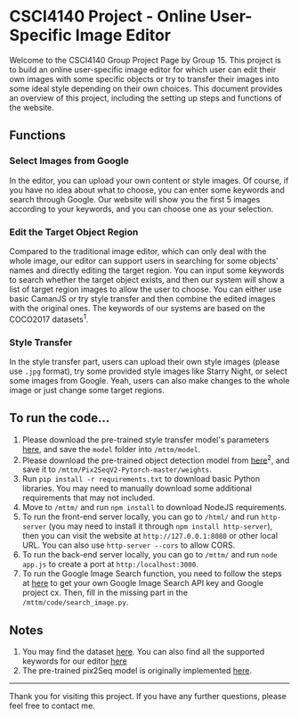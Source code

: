 # CSCI4140 Project - Online User-Specific Image Editor

Welcome to the CSCI4140 Group Project Page by Group 15. This project is to build an online user-specific image editor for which user can edit their own images with some specific objects or try to transfer their images into some ideal style depending on their own choices. This document provides an overview of this project, including the setting up steps and functions of the website.

## Functions

### Select Images from Google

In the editor, you can upload your own content or style images. Of course, if you have no idea about what to choose, you can enter some keywords and search through Google. Our website will show you the first 5 images according to your keywords, and you can choose one as your selection.

### Edit the Target Object Region

Compared to the traditional image editor, which can only deal with the whole image, our editor can support users in searching for some objects' names and directly editing the target region. You can input some keywords to search whether the target object exists, and then our system will show a list of target region images to allow the user to choose. You can either use basic CamanJS or try style transfer and then combine the edited images with the original ones. The keywords of our systems are based on the COCO2017 datasets<sup>1</sup>. 

### Style Transfer

In the style transfer part, users can upload their own style images (please use `.jpg` format), try some provided style images like Starry Night, or select some images from Google. Yeah, users can also make changes to the whole image or just change some target regions.

## To run the code...

1. Please download the pre-trained style transfer model's parameters [here](https://github.com/deepeshdm/Neural-Style-Transfer), and save the `model` folder into `/mttm/model`.
2. Please download the pre-trained object detection model from  [here](https://drive.google.com/drive/folders/10qDkMPIpKpeErDgE85jx7bCVwV5I3L0c?usp=sharing)<sup>2</sup>, and save it to `/mttm/Pix2SeqV2-Pytorch-master/weights`.
3. Run `pip install -r requirements.txt` to download basic Python libraries. You may need to manually download some additional requirements that may not included.
4. Move to `/mttm/` and run `npm install` to download NodeJS requirements.
5. To run the front-end server locally, you can go to `/html/` and run `http-server` (you may need to install it through `npm install http-server`), then you can visit the website at `http://127.0.0.1:8080` or other local URL. You can also use `http-server --cors` to allow CORS.
6. To run the back-end server locally, you can go to `/mttm/` and run `node app.js` to create a port at `http:/localhost:3000`.
7. To run the Google Image Search function, you need to follow the steps at [here](https://pypi.org/project/Google-Images-Search/) to get your own Google Image Search API key and Google project cx. Then, fill in the missing part in the `/mttm/code/search_image.py`.

## Notes
1. You may find the dataset [here](https://cocodataset.org/#home). You can also find all the supported keywords for our editor [here](https://github.com/WYXG233/CSCI4140_project/blob/main/html/lib/coco91_indices.json)
2. The pre-trained pix2Seq model is originally implemented [here](https://github.com/JJJYmmm/Pix2SeqV2-Pytorch/tree/master).

---

Thank you for visiting this project. If you have any further questions, please feel free to contact me.

